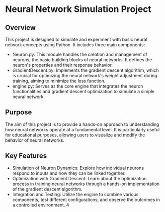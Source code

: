 # Neural Network Simulation Project

## Overview

This project is designed to simulate and experiment with basic neural network concepts using Python. It includes three main components:

- Neuron.py: This module handles the creation and management of neurons, the basic building blocks of neural networks. It defines the neuron's properties and their response behavior.
- GradientDescent.py: Implements the gradient descent algorithm, which is crucial for optimizing the neural network's weight adjustment during training, aiming to minimize the loss function.
- engine.py: Serves as the core engine that integrates the neuron functionalities and gradient descent optimization to simulate a simple neural network.
## Purpose

The aim of this project is to provide a hands-on approach to understanding how neural networks operate at a fundamental level. It is particularly useful for educational purposes, allowing users to visualize and modify the behavior of neural networks.

## Key Features

- Simulation of Neuron Dynamics: Explore how individual neurons respond to inputs and how they can be linked together.
- Optimization with Gradient Descent: Learn about the optimization process in training neural networks through a hands-on implementation of the gradient descent algorithm.
- Integration and Testing: Utilize the engine to combine various components, test different configurations, and observe the outcomes in a controlled environment.
4
